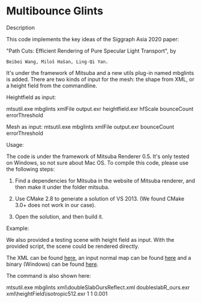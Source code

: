 # Multibounce Glints

Description

This code implements the key ideas of the Siggraph Asia 2020 paper:

"Path Cuts: Efficient Rendering of Pure Specular Light Transport", by

	Beibei Wang, Miloš Hašan, Ling-Qi Yan.

It's under the framework of Mitsuba and a new utils plug-in named mbglints is added. There are two kinds of input for the mesh: the shape from XML, or a height field from the commandline.

Heightfield as input:

mtsutil.exe mbglints xmlFile output.exr heightfield.exr hfScale bounceCount errorThreshold

Mesh as input:
mtsutil.exe mbglints xmlFile output.exr bounceCount errorThreshold

Usage:

The code is under the framework of Mitsuba Renderer 0.5. It's only tested on Windows, so not sure about Mac OS. To compile this code, please use the following steps:

1. Find a dependencies for Mitsuba in the website of Mitsuba renderer, and then make it under the folder mitsuba.

2. Use CMake 2.8 to generate a solution of VS 2013. (We found CMake 3.0+ does not work in our case). 

3. Open the solution, and then build it. 


Example:

We also provided a testing scene with height field as input. With the provided script, the scene could be rendered directly.

The XML can be found [here](scenes/xml/doubleSlabOursReflect.xml), an input normal map can be found [here](scenes/xml/heightfield/isotropic512.exr) and a binary (Windows) can be found [here](scenes/Release). 

The command is also shown here:

mtsutil.exe mbglints xml\doubleSlabOursReflect.xml doubleslabR_ours.exr  xml\heightField\isotropic512.exr 1 1 0.001
